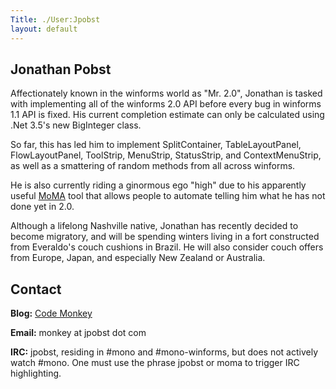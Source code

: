 ```yaml
---
Title: ./User:Jpobst
layout: default
---
```


Jonathan Pobst
--------------

Affectionately known in the winforms world as "Mr. 2.0", Jonathan is
tasked with implementing all of the winforms 2.0 API before every bug in
winforms 1.1 API is fixed. His current completion estimate can only be
calculated using .Net 3.5's new BigInteger class.

So far, this has led him to implement SplitContainer, TableLayoutPanel,
FlowLayoutPanel, ToolStrip, MenuStrip, StatusStrip, and
ContextMenuStrip, as well as a smattering of random methods from all
across winforms.

He is also currently riding a ginormous ego "high" due to his apparently
useful [MoMA]({{site.url}}/MoMA "wikilink") tool that allows people to automate
telling him what he has not done yet in 2.0.

Although a lifelong Nashville native, Jonathan has recently decided to
become migratory, and will be spending winters living in a fort
constructed from Everaldo's couch cushions in Brazil. He will also
consider couch offers from Europe, Japan, and especially New Zealand or
Australia.

Contact
-------

**Blog:** [Code Monkey](http://jpobst.blogspot.com/)

**Email:** monkey at jpobst dot com

**IRC:** jpobst, residing in \#mono and \#mono-winforms, but does not
actively watch \#mono. One must use the phrase jpobst or moma to trigger
IRC highlighting.
